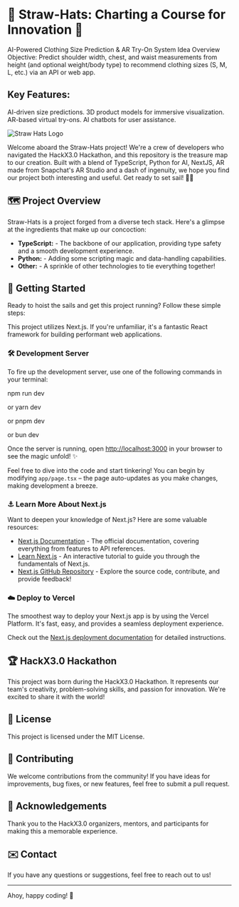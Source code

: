 # 👒 Straw-Hats: Charting a Course for Innovation 🧭
AI-Powered Clothing Size Prediction & AR Try-On System Idea Overview
Objective: Predict shoulder width, chest, and waist measurements from height (and optional weight/body
type) to recommend clothing sizes (S, M, L, etc.) via an API or web app.
## Key Features:
AI-driven size predictions.
3D product models for immersive visualization.
AR-based virtual try-ons.
AI chatbots for user assistance.

![Straw Hats Logo](![swaggAR](https://github.com/user-attachments/assets/e3bc16e3-70fa-40b4-9b54-c8ce3d2461e2)
)

Welcome aboard the Straw-Hats project! We're a crew of developers who navigated the HackX3.0 Hackathon, and this repository is the treasure map to our creation. Built with a blend of TypeScript, Python for AI, NextJS, AR made from Snapchat's AR Studio and a dash of ingenuity, we hope you find our project both interesting and useful.  Get ready to set sail! 🏴‍☠️

## 🗺️ Project Overview

Straw-Hats is a project forged from a diverse tech stack. Here's a glimpse at the ingredients that make up our concoction:

*   **TypeScript:** - The backbone of our application, providing type safety and a smooth development experience.
*   **Python:** - Adding some scripting magic and data-handling capabilities.
*   **Other:** - A sprinkle of other technologies to tie everything together!

## 🚀 Getting Started

Ready to hoist the sails and get this project running? Follow these simple steps:

This project utilizes Next.js.  If you're unfamiliar, it's a fantastic React framework for building performant web applications.

### 🛠️ Development Server

To fire up the development server, use one of the following commands in your terminal:

npm run dev

or
yarn dev

or
pnpm dev

or
bun dev


Once the server is running, open [http://localhost:3000](http://localhost:3000) in your browser to see the magic unfold! ✨

Feel free to dive into the code and start tinkering! You can begin by modifying `app/page.tsx` – the page auto-updates as you make changes, making development a breeze.

### ⚓ Learn More About Next.js

Want to deepen your knowledge of Next.js? Here are some valuable resources:

*   [Next.js Documentation](https://nextjs.org/docs) -  The official documentation, covering everything from features to API references.
*   [Learn Next.js](https://nextjs.org/learn) - An interactive tutorial to guide you through the fundamentals of Next.js.
*   [Next.js GitHub Repository](https://github.com/vercel/next.js) - Explore the source code, contribute, and provide feedback!

### ☁️ Deploy to Vercel

The smoothest way to deploy your Next.js app is by using the Vercel Platform.  It's fast, easy, and provides a seamless deployment experience.

Check out the [Next.js deployment documentation](https://nextjs.org/docs/deployment) for detailed instructions.

## 🏆 HackX3.0 Hackathon

This project was born during the HackX3.0 Hackathon. It represents our team's creativity, problem-solving skills, and passion for innovation. We're excited to share it with the world!

## 📜 License

This project is licensed under the MIT License.

## 🤝 Contributing

We welcome contributions from the community! If you have ideas for improvements, bug fixes, or new features, feel free to submit a pull request.

## 🙏 Acknowledgements

Thank you to the HackX3.0 organizers, mentors, and participants for making this a memorable experience.

## ✉️ Contact

If you have any questions or suggestions, feel free to reach out to us!

---

Ahoy, happy coding! 🌊

